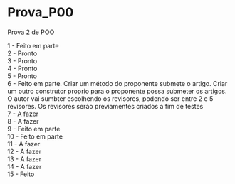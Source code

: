 # Prova_P00
Prova 2 de POO

1 - Feito em parte<br>
2 - Pronto<br>
3 - Pronto<br>
4 - Pronto<br>
5 - Pronto<br>
6 - Feito em parte. Criar um método do proponente submete o artigo. Criar um outro construtor proprio para o proponente possa submeter os artigos. O autor vai sumbter escolhendo os revisores, podendo ser entre 2 e 5 revisores. Os revisores serão previamentes criados a fim de testes<br>
7 - A fazer<br>
8 - A fazer<br>
9 - Feito em parte<br>
10 - Feito em parte<br>
11 - A fazer<br>
12 - A fazer<br>
13 - A fazer<br>
14 - A fazer<br>
15 - Feito<br>
